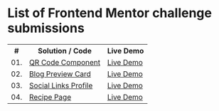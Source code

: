 # List of Frontend Mentor challenge submissions

<div align="center">
    <table>
        <tr>
            <th>#</th>
            <th>Solution / Code</th>
            <th>Live Demo</th>
        </tr>
        <tr>
            <td>01. </td>
            <td><a href="https://github.com/Cristal32/frontend-mentor-challenges/tree/main/solutions/01.%20qr-code-component">QR Code Component</a></td>
            <td><a href="https://cristal32.github.io/frontend-mentor-challenges/solutions/01. qr-code-component/" target="_blank">Live Demo</a></td>
        </tr>
        <tr>
            <td>02. </td>
            <td><a href="https://github.com/Cristal32/frontend-mentor-challenges/tree/main/solutions/02.%20blog-preview-card">Blog Preview Card</a></td>
            <td><a href="https://cristal32.github.io/frontend-mentor-challenges/solutions/02. blog-preview-card/" target="_blank">Live Demo</a></td>
        </tr>
        <tr>
            <td>03. </td>
            <td><a href="https://github.com/Cristal32/frontend-mentor-challenges/tree/main/solutions/03.%20social-links-profile">Social Links Profile</a></td>
            <td><a href="https://cristal32.github.io/frontend-mentor-challenges/solutions/03.%20social-links-profile/" target="_blank">Live Demo</a></td>
        </tr>
        <tr>
            <td>04. </td>
            <td><a href="https://github.com/Cristal32/frontend-mentor-challenges/tree/main/solutions/04.%20recipe-page">Recipe Page</a></td>
            <td><a href="https://cristal32.github.io/frontend-mentor-challenges/solutions/04.%20recipe-page/" target="_blank">Live Demo</a></td>
        </tr>
    </table>
</div>